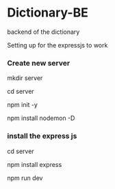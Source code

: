 # Dictionary-BE
backend of the dictionary

Setting up for the expressjs to work
<h3>Create new server</h3>

<p>    mkdir server</p>
 <p>cd server</p>
 <p> npm init -y</p>
  <p>  npm install nodemon -D </p>

<h3>install the express js</h3>

<p>    cd server </p>
<p>   npm install express </p>
 <p>   npm run dev </p>


